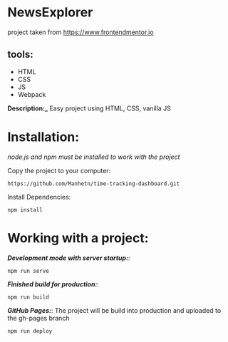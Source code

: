 # NewsExplorer

project taken from https://www.frontendmentor.io

## tools:
- HTML
- CSS
- JS
- Webpack

**Description:_** Easy project using HTML, CSS, vanilla JS

# Installation:
_node.js and npm must be installed to work with the project_

Copy the project to your computer:

```
https://github.com/Manhetn/time-tracking-dashboard.git
```

Install Dependencies:

```
npm install
```

# Working with a project:

**_Development mode with server startup:_**:

```
npm run serve
```

**_Finished build for production:_**: 

```
npm run build
```

**_GitHub Pages:_**:  The project will be build into production and uploaded to the gh-pages branch

```
npm run deploy
```
